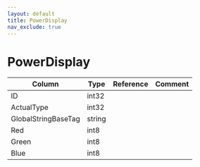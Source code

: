 ```yaml
---
layout: default
title: PowerDisplay
nav_exclude: true
---
```

# PowerDisplay

| Column | Type | Reference | Comment |
|--------|------|-----------|---------|
|ID|int32|||
|ActualType|int32|||
|GlobalStringBaseTag|string|||
|Red|int8|||
|Green|int8|||
|Blue|int8|||
